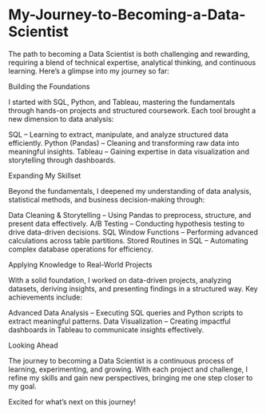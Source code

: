 # My-Journey-to-Becoming-a-Data-Scientist

The path to becoming a Data Scientist is both challenging and rewarding, requiring a blend of technical expertise, analytical thinking, and continuous learning. Here’s a glimpse into my journey so far:

Building the Foundations

I started with SQL, Python, and Tableau, mastering the fundamentals through hands-on projects and structured coursework. Each tool brought a new dimension to data analysis:

 SQL – Learning to extract, manipulate, and analyze structured data efficiently.
 Python (Pandas) – Cleaning and transforming raw data into meaningful insights.
 Tableau – Gaining expertise in data visualization and storytelling through dashboards.

Expanding My Skillset

Beyond the fundamentals, I deepened my understanding of data analysis, statistical methods, and business decision-making through:

 Data Cleaning & Storytelling – Using Pandas to preprocess, structure, and present data effectively.
 A/B Testing – Conducting hypothesis testing to drive data-driven decisions.
 SQL Window Functions – Performing advanced calculations across table partitions.
 Stored Routines in SQL – Automating complex database operations for efficiency.

Applying Knowledge to Real-World Projects

With a solid foundation, I worked on data-driven projects, analyzing datasets, deriving insights, and presenting findings in a structured way. Key achievements include:

 Advanced Data Analysis – Executing SQL queries and Python scripts to extract meaningful patterns.
 Data Visualization – Creating impactful dashboards in Tableau to communicate insights effectively.

Looking Ahead

The journey to becoming a Data Scientist is a continuous process of learning, experimenting, and growing. With each project and challenge, I refine my skills and gain new perspectives, bringing me one step closer to my goal.

Excited for what’s next on this journey!

